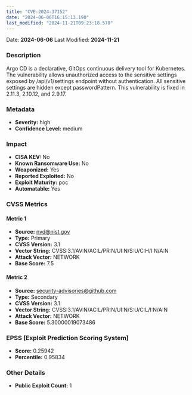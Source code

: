 ```yaml
---
title: "CVE-2024-37152"
date: "2024-06-06T16:15:13.190"
last_modified: "2024-11-21T09:23:18.570"
---
```


Date: **2024-06-06** Last Modified: **2024-11-21**

### Description  
Argo CD is a declarative, GitOps continuous delivery tool for Kubernetes. The vulnerability allows unauthorized access to the sensitive settings exposed by  /api/v1/settings endpoint without authentication. All sensitive settings are hidden except passwordPattern. This vulnerability is fixed in 2.11.3, 2.10.12, and 2.9.17.

### Metadata  
- **Severity:** high
- **Confidence Level:** medium

### Impact  
- **CISA KEV:** No
- **Known Ransomware Use:** No
- **Weaponized:** Yes
- **Reported Exploited:** No
- **Exploit Maturity:** poc
- **Automatable:** Yes

### CVSS Metrics  

#### Metric 1
- **Source:** nvd@nist.gov
- **Type:** Primary
- **CVSS Version:** 3.1
- **Vector String:** CVSS:3.1/AV:N/AC:L/PR:N/UI:N/S:U/C:H/I:N/A:N
- **Attack Vector:** NETWORK
- **Base Score:** 7.5

#### Metric 2
- **Source:** security-advisories@github.com
- **Type:** Secondary
- **CVSS Version:** 3.1
- **Vector String:** CVSS:3.1/AV:N/AC:L/PR:N/UI:N/S:U/C:L/I:N/A:N
- **Attack Vector:** NETWORK
- **Base Score:** 5.30000019073486


### EPSS (Exploit Prediction Scoring System)  
- **Score:** 0.25942
- **Percentile:** 0.95834

### Other Details  
- **Public Exploit Count:** 1
